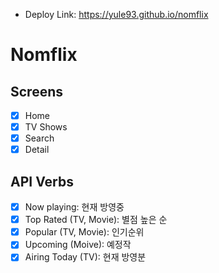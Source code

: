 
- Deploy Link: https://yule93.github.io/nomflix

# Nomflix

## Screens

- [x] Home
- [x] TV Shows
- [x] Search
- [x] Detail

## API Verbs

- [x] Now playing: 현재 방영중
- [x] Top Rated (TV, Movie): 별점 높은 순
- [x] Popular (TV, Movie): 인기순위
- [x] Upcoming (Moive): 예정작
- [x] Airing Today (TV): 현재 방영분
